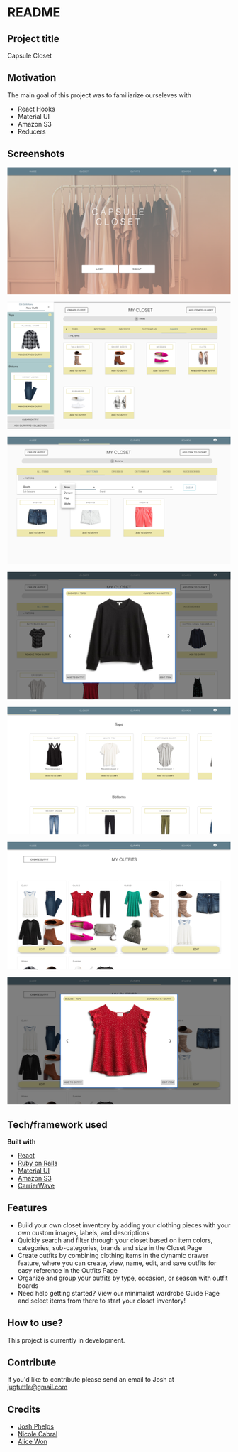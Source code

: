 # README

## Project title
Capsule Closet 

## Motivation
The main goal of this project was to familiarize ourseleves with 
- React Hooks 
- Material UI 
- Amazon S3
- Reducers 


## Screenshots

![landing-page](https://github.com/Joshua-Phelps/capsule-closet-client/blob/master/public/screenshots/landing-page.png "Landing Page")

![closet-outfit-drawer](https://github.com/Joshua-Phelps/capsule-closet-client/blob/master/public/screenshots/closet-outfit-drawer.png "Closet Outfit Drawer")

![closet-filters](https://github.com/Joshua-Phelps/capsule-closet-client/blob/master/public/screenshots/closet-filters.png "Closet Filters")

![closet-modal](https://github.com/Joshua-Phelps/capsule-closet-client/blob/master/public/screenshots/closet-modal.png "Closet Modal")

![guide](https://github.com/Joshua-Phelps/capsule-closet-client/blob/master/public/screenshots/guide.png "Guide")

![outfits](https://github.com/Joshua-Phelps/capsule-closet-client/blob/master/public/screenshots/outfits.png "Outfits")

![outfit-modal](https://github.com/Joshua-Phelps/capsule-closet-client/blob/master/public/screenshots/outfit-modal.png "Outfit Modal")


## Tech/framework used

<b>Built with</b>
- [React](https://reactjs.org/)
- [Ruby on Rails](https://rubyonrails.org/)
- [Material UI](https://material-ui.com/)
- [Amazon S3](https://aws.amazon.com/s3/) 
- [CarrierWave](https://github.com/carrierwaveuploader/carrierwave)

## Features 
- Build your own closet inventory by adding your clothing pieces with your own custom images, labels, and descriptions
- Quickly search and filter through your closet based on item colors, categories, sub-categories, brands and size in the Closet Page
- Create outfits by combining clothing items in the dynamic drawer feature, where you can create,  view, name, edit, and save outfits for easy reference in the Outfits Page
- Organize and group your outfits by type, occasion, or season with outfit boards
- Need help getting started? View our minimalist wardrobe Guide Page and select items from there to start your closet inventory!

## How to use?
This project is currently in development.

## Contribute
If you'd like to contribute please send an email to Josh at jugtuttle@gmail.com

## Credits
- [Josh Phelps](https://joshua-phelps.netlify.app/)
- [Nicole Cabral](https://github.com/NicoleLC16)
- [Alice Won](https://github.com/alicewon)
